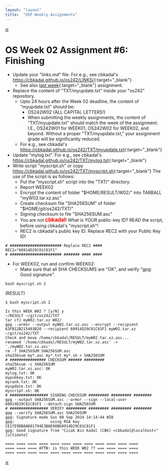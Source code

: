 ```yaml
---
layout: "layout"
title:  "OSP Weekly Assignments"
---
```


[&#x213C;](#idxXXX)<br id="idx000">
# OS Week 02 Assignment #6: Finishing

* Update your "links.md" file. For e.g., see cbkadal's <br>
  <https://cbkadal.github.io/os242/LINKS/>{:target="_blank"}
  * See also [last week](W01-03.md){:target="_blank"} assignment.
* Replace the content of "TXT/myupdate.txt" inside your "os242" repository.
  * Upto 24 hours after the Week 02 deadline, the content of "myupdate.txt" should be:
    * OS242W02 (ALL CAPITAL LETTERS!)
    * When submitting the weekly assignments, the content of "TXT/myupdate.txt" should match
      the week of the assignment. I.E., OS242W01 for WEEK01, OS242W02 for WEEK02, and beyond.
      Without a proper "TXT/myupdate.txt," your assignment grade will be significantly reduced.
  * For e.g., see cbkadal's <https://cbkadal.github.io/os242/TXT/myupdate.txt>{:target="_blank"}
* Update "mylog.txt". For e.g., see cbkadal's <br>
  <https://cbkadal.github.io/os242/TXT/mylog.txt>{:target="_blank"}
* Write script "myscript.sh" or copy <https://cbkadal.github.io/os242/TXT/myscript.sh>{:target="_blank"}
  The use of the script is as follows:
  * Put the "myscript.sh" script into the "TXT/" directory.
  * Report WEEK02
  * Encrypt the content of folder "$HOME/RESULT/W02/" into TARBALL "myW02.tar.xz.asc"
  * Create checksum file "SHA256SUM" of folder "$HOME/git/os242/TXT/"
  * Signing checksum to file "SHA256SUM.asc"
  * You are not <span style="color:red; font-weight:bold; font-size:larger;">cbkadal</span>!
    What is YOUR public-key ID? READ the script, before using cbkadal's "myscript.sh"!
  * REC2 is cbkadal's public key ID.  Replace REC2 with your Public Key ID!

```
# ####################### Replace REC2 ####
REC2="60914D29C01C81F1"
# ####################### ####### #### ####

```

* For WEEK02, run and confirm WEEK02:
  * Make sure that all SHA CHECKSUMS are "OK", and verify "gpg: Good signature".


```
bash myscript.sh 2

```

(RESULT)
```
$ bash myscript.sh 2

Is this WEEK W02 ? [y/N] y
~/RESULT ~/git/os242/TXT
tar cfJ myW02.tar.xz W02/
gpg --armor --output myW02.tar.xz.asc --encrypt --recipient 63FB12B215403B20 --recipient 60914D29C01C81F1 myW02.tar.xz
~/git/os242/TXT
Check and move /home/cbkadal/RESULT/myW02.tar.xz.asc...
renamed '/home/cbkadal/RESULT/myW02.tar.xz.asc' -> './myW02.tar.xz.asc'
rm -f SHA256SUM SHA256SUM.asc
sha256sum my*.asc my*.txt my*.sh > SHA256SUM
# ################ CHECKSUM ###### #########
sha256sum -c SHA256SUM
myW02.tar.xz.asc: OK
mylog.txt: OK
mypubkey.txt: OK
myrank.txt: OK
myupdate.txt: OK
myscript.sh: OK
# ################# SIGNING CHECKSUM ######### ######### ########
gpg --output SHA256SUM.asc --armor --sign --local-user 60914D29C01C81F1 --detach-sign SHA256SUM
# ################# VERIFY ######### ######### ######### ########
gpg --verify SHA256SUM.asc SHA256SUM
gpg: Signature made Sun 08 Sep 2024 14:14:44 WIB
gpg:                using RSA key CE17E9DB8AD01794E3BAE98B60914D29C01C81F1
gpg: Good signature from "Cicak Bin Kadal (CBK) <cbkadal@localhost>" [ultimate]

==== ==== ==== ==== ==== ==== ==== ==== ==== ==== ==== ====
==== ==== ==== ATTN: is this WEEK W02 ?? === ==== ==== ====
==== ==== ==== ==== ==== ==== ==== ==== ==== ==== ==== ====

```


[&#x213C;](#)<br id="idxXXX">
